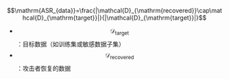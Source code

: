 
$$\mathrm{ASR_{data}}=\frac{|\mathcal{D}_{\mathrm{recovered}}\cap\mathcal{D}_{\mathrm{target}}|}{|\mathcal{D}_{\mathrm{target}}|}$$

- $$\mathcal{D}_{\mathrm{target}}$$：目标数据（如训练集或敏感数据子集）
- $$\mathcal{D}_{\mathrm{recovered}}$$：攻击者恢复的数据